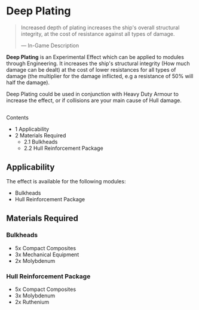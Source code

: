 # Deep Plating
> 
> 
> Increased depth of plating increases the ship's overall structural integrity, at the cost of resistance against all types of damage.
> 
> 
> — In-Game Description
> 

**Deep Plating** is an Experimental Effect which can be applied to modules through Engineering. It increases the ship's structural integrity (How much damage can be dealt) at the cost of lower resistances for all types of damage (the multiplier for the damage inflicted, e.g a resistance of 50% will half the damage).

Deep Plating could be used in conjunction with Heavy Duty Armour to increase the effect, or if collisions are your main cause of Hull damage.

## 

Contents

- 1 Applicability
- 2 Materials Required
    - 2.1 Bulkheads
    - 2.2 Hull Reinforcement Package

## Applicability

The effect is available for the following modules:

- Bulkheads
- Hull Reinforcement Package

## Materials Required

### Bulkheads

- 5x Compact Composites
- 3x Mechanical Equipment
- 2x Molybdenum

### Hull Reinforcement Package

- 5x Compact Composites
- 3x Molybdenum
- 2x Ruthenium